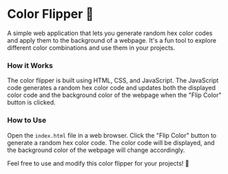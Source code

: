 # Color Flipper 🎨
A simple web application that lets you generate random hex color codes and apply them to the background of a webpage. It's a fun tool to explore different color combinations and use them in your projects.

### How it Works
The color flipper is built using HTML, CSS, and JavaScript. The JavaScript code generates a random hex color code and updates both the displayed color code and the background color of the webpage when the "Flip Color" button is clicked.

### How to Use
Open the ```index.html``` file in a web browser.
Click the "Flip Color" button to generate a random hex color code.
The color code will be displayed, and the background color of the webpage will change accordingly.

Feel free to use and modify this color flipper for your projects! 🚀
